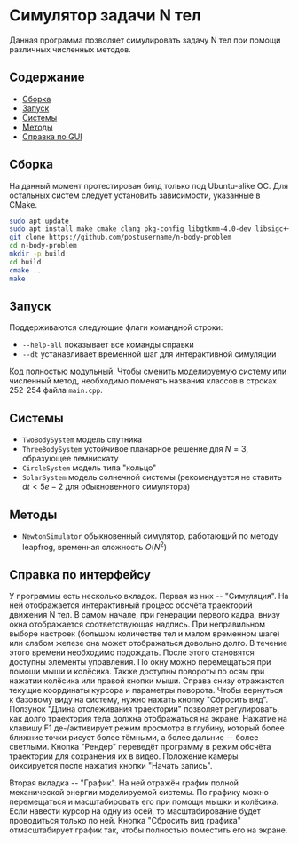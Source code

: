 # Симулятор задачи N тел
Данная программа позволяет симулировать задачу N тел при помощи различных численных методов.


## Содержание
- [Сборка](#сборка)
- [Запуск](#запуск)
- [Системы](#системы)
- [Методы](#методы)
- [Справка по GUI](#справка-по-интерфейсу)


## Сборка
На данный момент протестирован билд только под Ubuntu-alike ОС. Для остальных систем следует установить зависимости, указанные в CMake.
```bash
sudo apt update
sudo apt install make cmake clang pkg-config libgtkmm-4.0-dev libsigc++-3.0-dev libgtk-4-dev libglibmm-2.68-dev libcairomm-1.16-dev libpangomm-2.48-dev libglib2.0-dev libpango-1.0-0 libcairo2-dev libgdk-pixbuf-2.0-0 gir1.2-graphene-1.0 ffmpeg libavformat-dev libavcodec-dev libavutil-dev libswscale-dev libfftw3-bin libfftw3-dev
git clone https://github.com/postusername/n-body-problem
cd n-body-problem
mkdir -p build
cd build
cmake ..
make
```


## Запуск
Поддерживаются следующие флаги командной строки:
- `--help-all` показывает все команды справки
- `--dt` устанавливает временной шаг для интерактивной симуляции

Код полностью модульный. Чтобы сменить моделируемую систему или численный метод, необходимо поменять названия классов в строках 252-254 файла `main.cpp`.


## Системы
- `TwoBodySystem` модель спутника
- `ThreeBodySystem` устойчивое планарное решение для $N=3$, образующее лемнискату
- `CircleSystem` модель типа "кольцо"
- `SolarSystem` модель солнечной системы (рекомендуется не ставить $dt < 5e-2$ для обыкновенного симулятора)


## Методы
- `NewtonSimulator` обыкновенный симулятор, работающий по методу leapfrog, временная сложность $O(N^2)$


## Справка по интерфейсу

У программы есть несколько вкладок. Первая из них -- "Симуляция". На ней отображается интерактивный процесс обсчёта траекторий движения N тел. В самом начале, при генерации первого кадра, внизу окна отображается соответствующая надпись. При неправильном выборе настроек (большом количестве тел и малом временном шаге) или слабом железе она может отображаться довольно долго. В течение этого времени необходимо подождать. После этого становятся доступны элементы управления. По окну можно перемещаться при помощи мыши и колёсика. Также доступны повороты по осям при нажатии колёсика или правой кнопки мыши. Справа снизу отражаются текущие координаты курсора и параметры поворота. Чтобы вернуться к базовому виду на систему, нужно нажать кнопку "Сбросить вид". Ползунок "Длина отслеживания траектории" позволяет регулировать, как долго траектория тела должна отображаться на экране. Нажатие на клавишу F1 де-/активирует режим просмотра в глубину, который более ближние точки рисует более тёмными, а более дальние -- более светлыми. Кнопка "Рендер" переведёт программу в режим обсчёта траектории для сохранения их в видео. Положение камеры фиксируется после нажатия кнопки "Начать запись".

Вторая вкладка -- "График". На ней отражён график полной механической энергии моделируемой системы. По графику можно перемещаться и масштабировать его при помощи мышки и колёсика. Если навести курсор на одну из осей, то масштабирование будет проводиться только по ней. Кнопка "Сбросить вид графика" отмасштабирует график так, чтобы полностью поместить его на экране.
